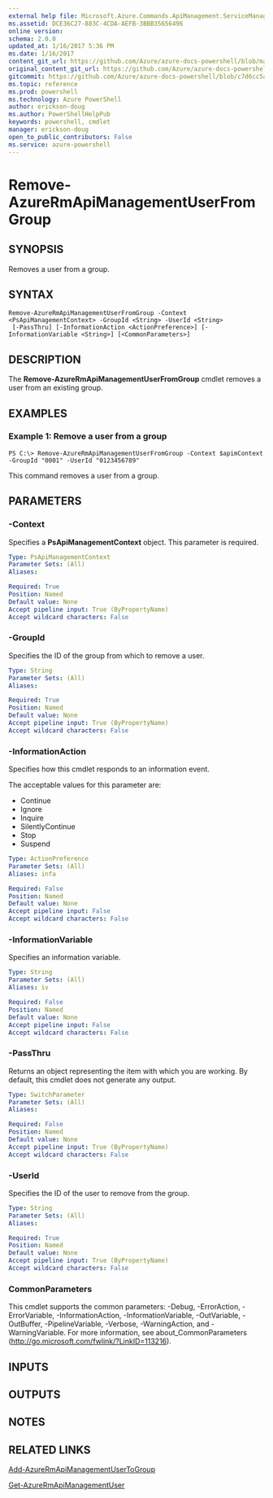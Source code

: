 ```yaml
---
external help file: Microsoft.Azure.Commands.ApiManagement.ServiceManagement.dll-Help.xml
ms.assetid: DCE36C27-883C-4CDA-AEFB-3BBB35656496
online version: 
schema: 2.0.0
updated_at: 1/16/2017 5:36 PM
ms.date: 1/16/2017
content_git_url: https://github.com/Azure/azure-docs-powershell/blob/master/azureps-cmdlets-docs/ResourceManager/AzureRM.ApiManagement/v3.2.0/Remove-AzureRmApiManagementUserFromGroup.md
original_content_git_url: https://github.com/Azure/azure-docs-powershell/blob/master/azureps-cmdlets-docs/ResourceManager/AzureRM.ApiManagement/v3.2.0/Remove-AzureRmApiManagementUserFromGroup.md
gitcommit: https://github.com/Azure/azure-docs-powershell/blob/c7d6cc5a46847082b28a0458c4cf9c94d95adefd/azureps-cmdlets-docs/ResourceManager/AzureRM.ApiManagement/v3.2.0/Remove-AzureRmApiManagementUserFromGroup.md
ms.topic: reference
ms.prod: powershell
ms.technology: Azure PowerShell
author: erickson-doug
ms.author: PowerShellHelpPub
keywords: powershell, cmdlet
manager: erickson-doug
open_to_public_contributors: False
ms.service: azure-powershell
---
```


# Remove-AzureRmApiManagementUserFromGroup

## SYNOPSIS
Removes a user from a group.

## SYNTAX

```
Remove-AzureRmApiManagementUserFromGroup -Context <PsApiManagementContext> -GroupId <String> -UserId <String>
 [-PassThru] [-InformationAction <ActionPreference>] [-InformationVariable <String>] [<CommonParameters>]
```

## DESCRIPTION
The **Remove-AzureRmApiManagementUserFromGroup** cmdlet removes a user from an existing group.

## EXAMPLES

### Example 1: Remove a user from a group
```
PS C:\> Remove-AzureRmApiManagementUserFromGroup -Context $apimContext -GroupId "0001" -UserId "0123456789"
```

This command removes a user from a group.

## PARAMETERS

### -Context
Specifies a **PsApiManagementContext** object.
This parameter is required.

```yaml
Type: PsApiManagementContext
Parameter Sets: (All)
Aliases: 

Required: True
Position: Named
Default value: None
Accept pipeline input: True (ByPropertyName)
Accept wildcard characters: False
```

### -GroupId
Specifies the ID of the group from which to remove a user.

```yaml
Type: String
Parameter Sets: (All)
Aliases: 

Required: True
Position: Named
Default value: None
Accept pipeline input: True (ByPropertyName)
Accept wildcard characters: False
```

### -InformationAction
Specifies how this cmdlet responds to an information event.

The acceptable values for this parameter are:

- Continue
- Ignore
- Inquire
- SilentlyContinue
- Stop
- Suspend

```yaml
Type: ActionPreference
Parameter Sets: (All)
Aliases: infa

Required: False
Position: Named
Default value: None
Accept pipeline input: False
Accept wildcard characters: False
```

### -InformationVariable
Specifies an information variable.

```yaml
Type: String
Parameter Sets: (All)
Aliases: iv

Required: False
Position: Named
Default value: None
Accept pipeline input: False
Accept wildcard characters: False
```

### -PassThru
Returns an object representing the item with which you are working.
By default, this cmdlet does not generate any output.

```yaml
Type: SwitchParameter
Parameter Sets: (All)
Aliases: 

Required: False
Position: Named
Default value: None
Accept pipeline input: True (ByPropertyName)
Accept wildcard characters: False
```

### -UserId
Specifies the ID of the user to remove from the group.

```yaml
Type: String
Parameter Sets: (All)
Aliases: 

Required: True
Position: Named
Default value: None
Accept pipeline input: True (ByPropertyName)
Accept wildcard characters: False
```

### CommonParameters
This cmdlet supports the common parameters: -Debug, -ErrorAction, -ErrorVariable, -InformationAction, -InformationVariable, -OutVariable, -OutBuffer, -PipelineVariable, -Verbose, -WarningAction, and -WarningVariable. For more information, see about_CommonParameters (http://go.microsoft.com/fwlink/?LinkID=113216).

## INPUTS

## OUTPUTS

## NOTES

## RELATED LINKS

[Add-AzureRmApiManagementUserToGroup](xref:ResourceManager/AzureRM.ApiManagement/v3.2.0/Add-AzureRmApiManagementUserToGroup.md)

[Get-AzureRmApiManagementUser](xref:ResourceManager/AzureRM.ApiManagement/v3.2.0/Get-AzureRmApiManagementUser.md)
